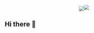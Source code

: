 <p align=center><img src=<p align=center><img src=https://media.licdn.com/dms/image/v2/D4E16AQHmIJbUhdaWvA/profile-displaybackgroundimage-shrink_350_1400/profile-displaybackgroundimage-shrink_350_1400/0/1724549152258?e=1730332800&v=beta&t=pDnK7ode2BwxCLll55aOuzGFDKvOJ2HtOCcmyqK_A7k><p>

## Hi there 👋



<!--
**Gustavocoello/Gustavocoello** is a ✨ _special_ ✨ repository because its `README.md` (this file) appears on your GitHub profile.

Here are some ideas to get you started:

- 🔭 I’m currently working on ...
- 🌱 I’m currently learning ...
- 👯 I’m looking to collaborate on ...
- 🤔 I’m looking for help with ...
- 💬 Ask me about ...
- 📫 How to reach me: ...
- 😄 Pronouns: ...
- ⚡ Fun fact: ...
-->
